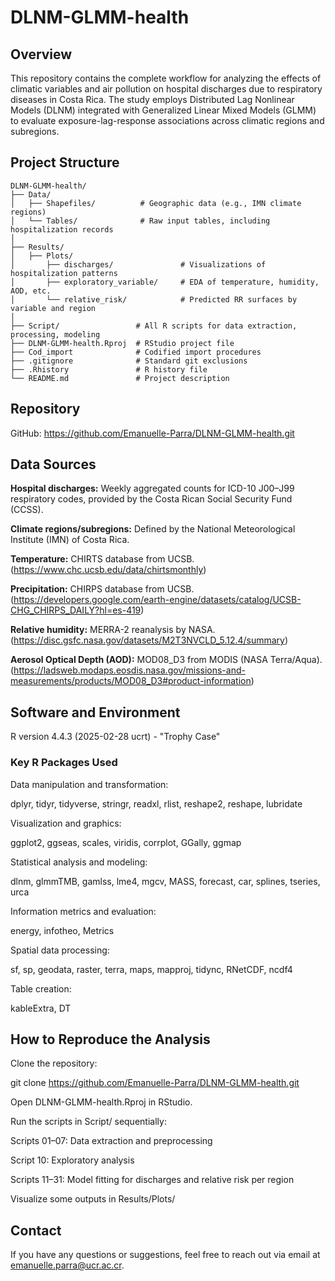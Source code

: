 # DLNM-GLMM-health

## Overview

This repository contains the complete workflow for analyzing the effects of climatic variables and air pollution on hospital discharges due to respiratory diseases in Costa Rica. The study employs Distributed Lag Nonlinear Models (DLNM) integrated with Generalized Linear Mixed Models (GLMM) to evaluate exposure-lag-response associations across climatic regions and subregions.

## Project Structure
```
DLNM-GLMM-health/
├── Data/
│   ├── Shapefiles/          # Geographic data (e.g., IMN climate regions)
│   └── Tables/              # Raw input tables, including hospitalization records
│
├── Results/
│   ├── Plots/
│       ├── discharges/               # Visualizations of hospitalization patterns
│       ├── exploratory_variable/     # EDA of temperature, humidity, AOD, etc.
│       └── relative_risk/            # Predicted RR surfaces by variable and region
│
├── Script/                 # All R scripts for data extraction, processing, modeling
├── DLNM-GLMM-health.Rproj  # RStudio project file
├── Cod_import              # Codified import procedures
├── .gitignore              # Standard git exclusions
├── .Rhistory               # R history file
└── README.md               # Project description
```


## Repository

GitHub: https://github.com/Emanuelle-Parra/DLNM-GLMM-health.git

## Data Sources

**Hospital discharges:** Weekly aggregated counts for ICD-10 J00–J99 respiratory codes, provided by the Costa Rican Social Security Fund (CCSS).

**Climate regions/subregions:** Defined by the National Meteorological Institute (IMN) of Costa Rica.

**Temperature:** CHIRTS database from UCSB. (https://www.chc.ucsb.edu/data/chirtsmonthly)

**Precipitation:** CHIRPS database from UCSB. (https://developers.google.com/earth-engine/datasets/catalog/UCSB-CHG_CHIRPS_DAILY?hl=es-419)

**Relative humidity:** MERRA-2 reanalysis by NASA. (https://disc.gsfc.nasa.gov/datasets/M2T3NVCLD_5.12.4/summary)

**Aerosol Optical Depth (AOD):** MOD08_D3 from MODIS (NASA Terra/Aqua). (https://ladsweb.modaps.eosdis.nasa.gov/missions-and-measurements/products/MOD08_D3#product-information)


## Software and Environment

R version 4.4.3 (2025-02-28 ucrt) - "Trophy Case"

### Key R Packages Used

Data manipulation and transformation:

dplyr, tidyr, tidyverse, stringr, readxl, rlist, reshape2, reshape, lubridate

Visualization and graphics:

ggplot2, ggseas, scales, viridis, corrplot, GGally, ggmap

Statistical analysis and modeling:

dlnm, glmmTMB, gamlss, lme4, mgcv, MASS, forecast, car, splines, tseries, urca

Information metrics and evaluation:

energy, infotheo, Metrics

Spatial data processing:

sf, sp, geodata, raster, terra, maps, mapproj, tidync, RNetCDF, ncdf4

Table creation:

kableExtra, DT

## How to Reproduce the Analysis

Clone the repository:

git clone https://github.com/Emanuelle-Parra/DLNM-GLMM-health.git

Open DLNM-GLMM-health.Rproj in RStudio.

Run the scripts in Script/ sequentially:

Scripts 01–07: Data extraction and preprocessing

Script 10: Exploratory analysis

Scripts 11–31: Model fitting for discharges and relative risk per region

Visualize some outputs in Results/Plots/


## Contact

If you have any questions or suggestions, feel free to reach out via email at emanuelle.parra@ucr.ac.cr.

